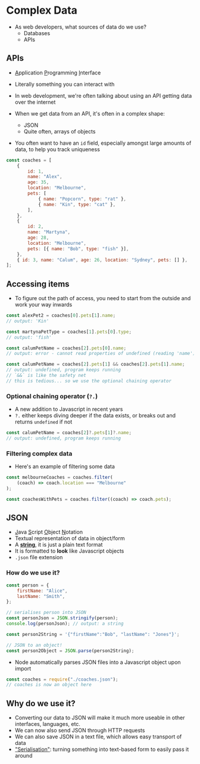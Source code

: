 # Complex Data

- As web developers, what sources of data do we use?
  - Databases
  - APIs

## APIs

- <ins>A</ins>pplication <ins>P</ins>rogramming <ins>I</ins>nterface
- Literally something you can interact with
- In web development, we're often talking about using an API getting data over the internet
- When we get data from an API, it's often in a complex shape:

  - JSON
  - Quite often, arrays of objects

- You often want to have an `id` field, especially amongst large amounts of data, to help you track uniqueness

```js
const coaches = [
	{
		id: 1,
		name: "Alex",
		age: 35,
		location: "Melbourne",
		pets: [
			{ name: "Popcorn", type: "rat" },
			{ name: "Kin", type: "cat" },
		],
	},
	{
		id: 2,
		name: "Martyna",
		age: 28,
		location: "Melbourne",
		pets: [{ name: "Bob", type: "fish" }],
	},
	{ id: 3, name: "Calum", age: 26, location: "Sydney", pets: [] },
];
```

## Accessing items

- To figure out the path of access, you need to start from the outside and work your way inwards

```js
const alexPet2 = coaches[0].pets[1].name;
// output: 'Kin'

const martynaPetType = coaches[1].pets[0].type;
// output: 'fish'

const calumPetName = coaches[2].pets[0].name;
// output: error - cannot read properties of undefined (reading 'name')

const calumPetName = coaches[2].pets[1] && coaches[2].pets[1].name;
// output: undefined, program keeps running
// `&&` is like the safety net
// this is tedious... so we use the optional chaining operator
```

### Optional chaining operator (`?.`)

- A new addition to Javascript in recent years
- `?.` either keeps diving deeper if the data exists, or breaks out and returns `undefined` if not

```js
const calumPetName = coaches[2]?.pets[1]?.name;
// output: undefined, program keeps running
```

### Filtering complex data

- Here's an example of filtering some data

```js
const melbourneCoaches = coaches.filter(
	(coach) => coach.location === "Melbourne"
);

const coachesWithPets = coaches.filter((coach) => coach.pets);
```

## JSON

- <ins>J</ins>ava <ins>S</ins>cript <ins>O</ins>bject <ins>N</ins>otation
- Textual representation of data in object/form
- A <ins>**string**</ins>, it is just a plain text format
- It is formatted to **look** like Javascript objects
- `.json` file extension

### How do we use it?

```js
const person = {
	firstName: "Alice",
	lastName: "Smith",
};

// serialises person into JSON
const personJson = JSON.stringify(person);
console.log(personJson); // output: a string
```

```js
const person2String = '{"firstName":"Bob", "lastName": "Jones"}';

// JSON to an object!
const person2Object = JSON.parse(person2String);
```

- Node automatically parses JSON files into a Javascript object upon import

```js
const coaches = require("./coaches.json");
// coaches is now an object here
```

## Why do we use it?

- Converting our data to JSON will make it much more useable in other interfaces, languages, etc.
- We can now also send JSON through HTTP requests
- We can also save JSON in a text file, which allows easy transport of data
- <ins>"Serialisation"</ins>: turning something into text-based form to easily pass it around
